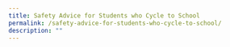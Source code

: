 ```yaml
---
title: Safety Advice for Students who Cycle to School
permalink: /safety-advice-for-students-who-cycle-to-school/
description: ""
---
```

